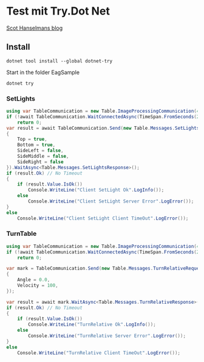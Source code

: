 # Test mit Try.Dot Net

[Scot Hanselmans blog](https://www.hanselman.com/blog/IntroducingTheTryNETGlobalToolInteractiveInbrowserDocumentationAndWorkshopCreator.aspx)

## Install 

```  
dotnet tool install --global dotnet-try
```

Start in the folder EagSample
```  
dotnet try 
```

### SetLights

``` cs --region setlights --source-file .\src\EagTry\client.cs --project .\src\EagTry\EagTry.csproj
using var TableCommunication = new Table.ImageProcessingCommunication(4711, "127.0.0.1").DoRun();
if (!await TableCommunication.WaitConnectedAsync(TimeSpan.FromSeconds(2)))
    return 0;
var result = await TableCommunication.Send(new Table.Messages.SetLightsRequest
{
    Top = true,
    Bottom = true,
    SideLeft = false,
    SideMiddle = false,
    SideRight = false
}).WaitAsync<Table.Messages.SetLightsResponse>();
if (result.Ok) // No Timeout
{
    if (result.Value.IsOk())
        Console.WriteLine("Client SetLight Ok".LogInfo());
    else
        Console.WriteLine("Client SetLight Server Error".LogError());
}
else
    Console.WriteLine("Client SetLight Client TimeOut".LogError());
```

### TurnTable

``` cs --region turntable --source-file .\src\EagTry\client.cs --project .\src\EagTry\EagTry.csproj
using var TableCommunication = new Table.ImageProcessingCommunication(4711, "127.0.0.1").DoRun();
if (!await TableCommunication.WaitConnectedAsync(TimeSpan.FromSeconds(2)))
    return 0;

var mark = TableCommunication.Send(new Table.Messages.TurnRelativeRequest
{
    Angle = 0.0,
    Velocity = 100,
});

var result = await mark.WaitAsync<Table.Messages.TurnRelativeResponse>(TimeSpan.FromSeconds(5));
if (result.Ok) // No Timeout
{
    if (result.Value.IsOk())
        Console.WriteLine("TurnRelative Ok".LogInfo());
    else
        Console.WriteLine("TurnRelative Server Error".LogError());
}
else
    Console.WriteLine("TurnRelative Client TimeOut".LogError()); 
```
